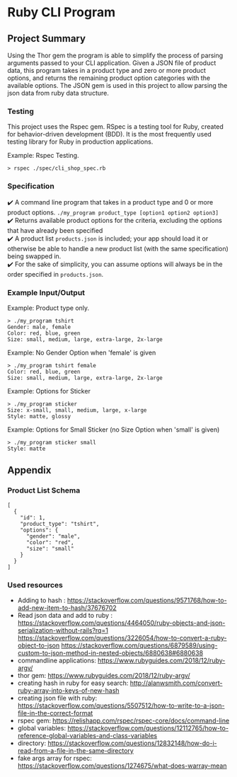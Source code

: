 # Ruby CLI Program

## Project Summary
Using the Thor gem the program is able to simplify the process of parsing arguments passed to your CLI application. Given a JSON file of product data, this program takes in a product type and zero or more product options, and returns the remaining product option categories with the available options. The JSON gem is used in this project to allow parsing the json data from ruby data structure.

### Testing
This project uses the Rspec gem. RSpec is a testing tool for Ruby, created for behavior-driven development (BDD). It is the most frequently used testing library for Ruby in production applications.

Example: Rspec Testing.
```
> rspec ./spec/cli_shop_spec.rb

```

### Specification
:heavy_check_mark: A command line program that takes in a product type and 0 or more product options. `./my_program product_type [option1 option2 option3]` <br/>
:heavy_check_mark: Returns available product options for the criteria, excluding the options that have already been specified <br/>
:heavy_check_mark: A product list `products.json` is included;  your app should load it or otherwise be able to handle a new product list (with the same specification) being swapped in.<br/>
:heavy_check_mark: For the sake of simplicity, you can assume options will always be in the order specified in `products.json`.<br/>

### Example Input/Output
Example: Product type only.
```
> ./my_program tshirt
Gender: male, female
Color: red, blue, green
Size: small, medium, large, extra-large, 2x-large
```

Example: No Gender Option when 'female' is given
```
> ./my_program tshirt female
Color: red, blue, green
Size: small, medium, large, extra-large, 2x-large
```

Example: Options for Sticker
```
> ./my_program sticker
Size: x-small, small, medium, large, x-large
Style: matte, glossy
```

Example: Options for Small Sticker (no Size Option when 'small' is given)
```
> ./my_program sticker small
Style: matte
```

## Appendix
### Product List Schema
```
[
  {
    "id": 1,
    "product_type": "tshirt",
    "options": {
      "gender": "male",
      "color": "red",
      "size": "small"
    }
  }
]
```


### Used resources
- Adding to hash : 
https://stackoverflow.com/questions/9571768/how-to-add-new-item-to-hash/37676702
- Read json data and add to ruby : 
https://stackoverflow.com/questions/4464050/ruby-objects-and-json-serialization-without-rails?rq=1
https://stackoverflow.com/questions/3226054/how-to-convert-a-ruby-object-to-json
https://stackoverflow.com/questions/6879589/using-custom-to-json-method-in-nested-objects/6880638#6880638
- commandline applications: https://www.rubyguides.com/2018/12/ruby-argv/
- thor gem: https://www.rubyguides.com/2018/12/ruby-argv/
- creating hash in ruby for easy search: http://alanwsmith.com/convert-ruby-array-into-keys-of-new-hash
- creating json file with ruby: https://stackoverflow.com/questions/5507512/how-to-write-to-a-json-file-in-the-correct-format
- rspec gem: https://relishapp.com/rspec/rspec-core/docs/command-line
- global variables: https://stackoverflow.com/questions/12112765/how-to-reference-global-variables-and-class-variables
- directory: https://stackoverflow.com/questions/12832148/how-do-i-read-from-a-file-in-the-same-directory
- fake args array for rspec: https://stackoverflow.com/questions/1274675/what-does-warray-mean
